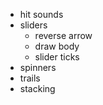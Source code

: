 - hit sounds
- sliders
  - reverse arrow
  - draw body
  - slider ticks
- spinners
- trails
- stacking
